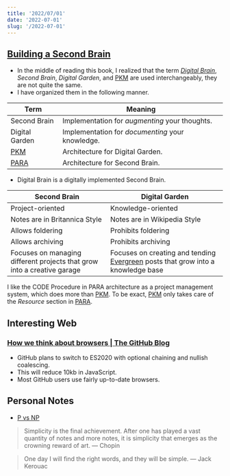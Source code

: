 ```yaml
---
title: '2022/07/01'
date: '2022-07-01'
slug: '/2022-07-01'
---
```


## [Building a Second Brain](../Readings/Building%20a%20Second%20Brain.md)

- In the middle of reading this book, I realized that the term _[Digital Brain](../Notes/Digital%20Brain.md)_, _Second Brain_, _Digital Garden_, and [PKM](../Notes/PKM.md) are used interchangeably, they are not quite the same.
- I have organized them in the following manner.

| Term                     | Meaning                                          |
| ------------------------ | ------------------------------------------------ |
| Second Brain             | Implementation for _augmenting_ your thoughts.   |
| Digital Garden           | Implementation for _documenting_ your knowledge. |
| [PKM](../Notes/PKM.md)   | Architecture for Digital Garden.                 |
| [PARA](../Notes/PARA.md) | Architecture for Second Brain.                   |

- Digital Brain is a digitally implemented Second Brain.

| Second Brain                                                            | Digital Garden                                                                                           |
| ----------------------------------------------------------------------- | -------------------------------------------------------------------------------------------------------- |
| Project-oriented                                                        | Knowledge-oriented                                                                                       |
| Notes are in Britannica Style                                           | Notes are in Wikipedia Style                                                                             |
| Allows foldering                                                        | Prohibits foldering                                                                                      |
| Allows archiving                                                        | Prohibits archiving                                                                                      |
| Focuses on managing different projects that grow into a creative garage | Focuses on creating and tending [Evergreen](../Notes/Evergreen.md) posts that grow into a knowledge base |

I like the CODE Procedure in PARA architecture as a project management system, which does more than [PKM](../Notes/PKM.md). To be exact, [PKM](../Notes/PKM.md) only takes care of the _Resource_ section in [PARA](../Notes/PARA.md).

## Interesting Web

### [How we think about browsers | The GitHub Blog](https://github.blog/2022-06-10-how-we-think-about-browsers/)

- GitHub plans to switch to ES2020 with optional chaining and nullish coalescing.
- This will reduce 10kb in JavaScript.
- Most GitHub users use fairly up-to-date browsers.

## Personal Notes

- [P vs NP](../Notes/P%20vs%20NP.md)

> Simplicity is the final achievement. After one has played a vast quantity of notes and more notes, it is simplicity that emerges as the crowning reward of art. — Chopin

> One day I will find the right words, and they will be simple. — Jack Kerouac
